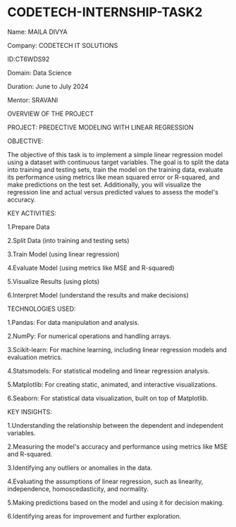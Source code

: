 # CODETECH-INTERNSHIP-TASK2

Name: MAILA DIVYA

Company: CODETECH IT SOLUTIONS

ID:CT6WDS92

Domain: Data Science

Duration: June to July 2024

Mentor: SRAVANI

OVERVIEW OF THE PROJECT

PROJECT: PREDECTIVE MODELING WITH LINEAR REGRESSION

OBJECTIVE:

The objective of this task is to implement a simple linear regression model using a dataset with continuous target variables. The goal is to split the data into training and testing sets, train the model on the training data, evaluate its performance using metrics like mean squared error or R-squared, and make predictions on the test set. Additionally, you will visualize the regression line and actual versus predicted values to assess the model's accuracy.


KEY ACTIVITIES:

1.Prepare Data

2.Split Data (into training and testing sets)

3.Train Model (using linear regression)

4.Evaluate Model (using metrics like MSE and R-squared)

5.Visualize Results (using plots)

6.Interpret Model (understand the results and make decisions)


TECHNOLOGIES USED:

1.Pandas: For data manipulation and analysis.

2.NumPy: For numerical operations and handling arrays.

3.Scikit-learn: For machine learning, including linear regression models and evaluation metrics.

4.Statsmodels: For statistical modeling and linear regression analysis.

5.Matplotlib: For creating static, animated, and interactive visualizations.

6.Seaborn: For statistical data visualization, built on top of Matplotlib.

KEY INSIGHTS:

1.Understanding the relationship between the dependent and independent variables.

2.Measuring the model's accuracy and performance using metrics like MSE and R-squared.

3.Identifying any outliers or anomalies in the data.

4.Evaluating the assumptions of linear regression, such as linearity, independence, homoscedasticity, and normality.

5.Making predictions based on the model and using it for decision making.

6.Identifying areas for improvement and further exploration.
